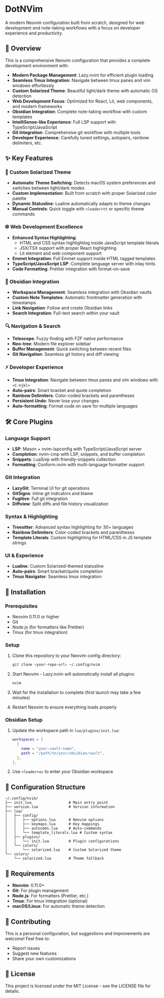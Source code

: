 # DotNVim

A modern Neovim configuration built from scratch, designed for web development
and note-taking workflows with a focus on developer experience and productivity.

## 🎯 Overview

This is a comprehensive Neovim configuration that provides a complete
development environment with:

- **Modern Package Management**: Lazy.nvim for efficient plugin loading
- **Seamless Tmux Integration**: Navigate between tmux panes and vim windows effortlessly
- **Custom Solarized Theme**: Beautiful light/dark theme with automatic OS detection
- **Web Development Focus**: Optimized for React, Lit, web components, and modern frameworks
- **Obsidian Integration**: Complete note-taking workflow with custom templates
- **IntelliSense-like Experience**: Full LSP support with TypeScript/JavaScript
- **Git Integration**: Comprehensive git workflow with multiple tools
- **Developer Experience**: Carefully tuned settings, autopairs, rainbow delimiters, etc.

## ✨ Key Features

### 🎨 Custom Solarized Theme

- **Automatic Theme Switching**: Detects macOS system preferences and switches between light/dark modes
- **Custom Implementation**: Built from scratch with proper Solarized color palette
- **Dynamic Statusline**: Lualine automatically adapts to theme changes
- **Manual Controls**: Quick toggle with `<leader>tt` or specific theme commands

### 🌐 Web Development Excellence

- **Enhanced Syntax Highlighting**:
  - HTML and CSS syntax highlighting inside JavaScript template literals
  - JSX/TSX support with proper React highlighting
  - Lit element and web component support
- **Emmet Integration**: Full Emmet support inside HTML tagged templates
- **TypeScript/JavaScript LSP**: Complete language server with inlay hints
- **Code Formatting**: Prettier integration with format-on-save

### 📝 Obsidian Integration

- **Workspace Management**: Seamless integration with Obsidian vaults
- **Custom Note Templates**: Automatic frontmatter generation with timestamps
- **Link Navigation**: Follow and create Obsidian links
- **Search Integration**: Full-text search within your vault

### 🔍 Navigation & Search

- **Telescope**: Fuzzy finding with FZF native performance
- **Neo-tree**: Modern file explorer sidebar
- **Buffer Management**: Quick switching between recent files
- **Git Navigation**: Seamless git history and diff viewing

### ⚡ Developer Experience

- **Tmux Integration**: Navigate between tmux panes and vim windows with `<C-hjkl>`
- **Auto-pairs**: Smart bracket and quote completion
- **Rainbow Delimiters**: Color-coded brackets and parentheses
- **Persistent Undo**: Never lose your changes
- **Auto-formatting**: Format code on save for multiple languages

## 🛠 Core Plugins

### Language Support

- **LSP**: Mason + nvim-lspconfig with TypeScript/JavaScript server
- **Completion**: nvim-cmp with LSP, snippets, and buffer completion
- **Snippets**: LuaSnip with friendly-snippets collection
- **Formatting**: Conform.nvim with multi-language formatter support

### Git Integration

- **LazyGit**: Terminal UI for git operations
- **GitSigns**: Inline git indicators and blame
- **Fugitive**: Full git integration
- **Diffview**: Split diffs and file history visualization

### Syntax & Highlighting

- **Treesitter**: Advanced syntax highlighting for 30+ languages
- **Rainbow Delimiters**: Color-coded brackets and parentheses
- **Template Literals**: Custom highlighting for HTML/CSS in JS template strings

### UI & Experience

- **Lualine**: Custom Solarized-themed statusline
- **Auto-pairs**: Smart bracket/quote completion
- **Tmux Navigator**: Seamless tmux integration

## 🚀 Installation

### Prerequisites

- Neovim 0.11.0 or higher
- Git
- Node.js (for formatters like Prettier)
- Tmux (for tmux integration)

### Setup

1. Clone this repository to your Neovim config directory:

   ```bash
   git clone <your-repo-url> ~/.config/nvim
   ```

2. Start Neovim - Lazy.nvim will automatically install all plugins:

   ```bash
   nvim
   ```

3. Wait for the installation to complete (first launch may take a few minutes)

4. Restart Neovim to ensure everything loads properly

### Obsidian Setup

1. Update the workspace path in `lua/plugins/init.lua`:

   ```lua
   workspaces = {
     {
       name = "your-vault-name",
       path = "/path/to/your/obsidian/vault",
     },
   },
   ```

2. Use `<leader>oc` to enter your Obsidian workspace

## 📁 Configuration Structure

```
~/.config/nvim/
├── init.lua                 # Main entry point
├── version.lua              # Version information
├── lua/
│   ├── config/
│   │   ├── options.lua      # Neovim options
│   │   ├── keymaps.lua      # Key mappings
│   │   ├── autocmds.lua     # Auto-commands
│   │   └── template_literals.lua # Custom syntax
│   ├── plugins/
│   │   └── init.lua         # Plugin configurations
│   └── colors/
│       └── solarized.lua    # Custom Solarized theme
└── colors/
    └── solarized.lua        # Theme fallback
```

## 📝 Requirements

- **Neovim**: 0.11.0+
- **Git**: For plugin management
- **Node.js**: For formatters (Prettier, etc.)
- **Tmux**: For tmux integration (optional)
- **macOS/Linux**: For automatic theme detection

## 🤝 Contributing

This is a personal configuration, but suggestions and improvements are welcome!
Feel free to:

- Report issues
- Suggest new features
- Share your own customizations

## 📄 License

This project is licensed under the MIT License - see the LICENSE file for details.
